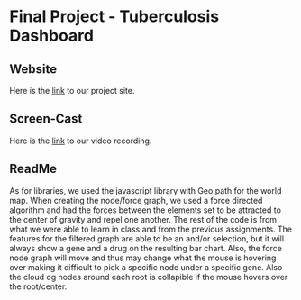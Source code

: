 Final Project - Tuberculosis Dashboard
===
## Website
Here is the [link](https://mnorales.github.io/BCB502_Final_Project/) to our project site.
## Screen-Cast
Here is the [link](https://vimeo.com/705224444) to our video recording.
## ReadMe
As for libraries, we used the javascript library with Geo.path for the world map. When creating the node/force graph, we used a force directed algorithm and had the forces between the elements set to be attracted to the center of gravity and repel one another. The rest of the code is from what we were able to learn in class and from the previous assignments. 
The features for the filtered graph are able to be an and/or selection, but it will always show a gene and a drug on the resulting bar chart. Also, the force node graph will move and thus may change what the mouse is hovering over making it difficult to pick a specific node under a specific gene. Also the cloud og nodes around each root is collapible if the mouse hovers over the root/center.
